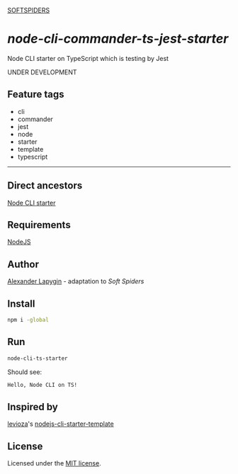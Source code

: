 [SOFTSPIDERS](https://github.com/softspiders/softspiders)

# *node-cli-commander-ts-jest-starter*

Node CLI starter on TypeScript which is testing by Jest

UNDER DEVELOPMENT

## Feature tags

- cli
- commander
- jest
- node
- starter
- template
- typescript

---

## Direct ancestors
[Node CLI starter](https://github.com/softspiders/node-cli-starter)

## Requirements

[NodeJS](https://nodejs.org/en/)

## Author

[Alexander Lapygin](https://github.com/AlexanderLapygin) - adaptation to *Soft Spiders* 

## Install

```sh
npm i -global
```

## Run

```sh
node-cli-ts-starter
```

Should see:

```sh
Hello, Node CLI on TS!
```

## Inspired by

[levioza](https://github.com/levioza)'s [nodejs-cli-starter-template](https://github.com/levioza/nodejs-cli-starter-template)

## License

Licensed under the [MIT license](./LICENSE).
